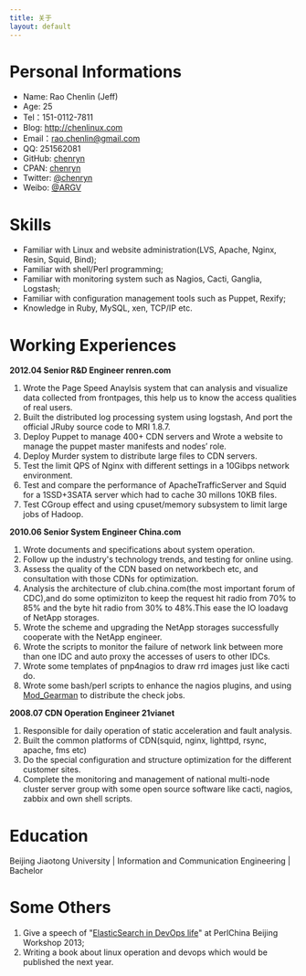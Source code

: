```yaml
---
title: 关于
layout: default
---
```


Personal Informations                  
===================================

* Name: Rao Chenlin (Jeff)
* Age: 25
* Tel：151-0112-7811
* Blog: <http://chenlinux.com>
* Email：[rao.chenlin@gmail.com](mailto://rao.chenlin@gmail.com)
* QQ: 251562081
* GitHub: [chenryn](https://github.com/chenryn)
* CPAN: [chenryn](https://metacpan.org/author/CHENRYN)
* Twitter: [@chenryn](http://twitter.com/chenryn)
* Weibo: [@ARGV](http://weibo.com/chenlinux)

Skills
===================================

* Familiar with Linux and website administration(LVS, Apache, Nginx, Resin, Squid, Bind);
* Familiar with shell/Perl programming;
* Familiar with monitoring system such as Nagios, Cacti, Ganglia, Logstash;
* Familiar with configuration management tools such as Puppet, Rexify;
* Knowledge in Ruby, MySQL, xen, TCP/IP etc.

Working Experiences                 
===================================
 
**2012.04	Senior R&D Engineer                           renren.com**

1. Wrote the Page Speed Anaylsis system that can analysis and visualize data collected from frontpages, this help us to know the access qualities of real users.
1. Built the distributed log processing system using logstash, And port the official JRuby source code to MRI 1.8.7.
1. Deploy Puppet to manage 400+ CDN servers and Wrote a website to manage the puppet master manifests and nodes’ role.
1. Deploy Murder system to distribute large files to CDN servers.
1. Test the limit QPS of Nginx with different settings in a 10Gibps network environment.
1. Test and compare the performance of ApacheTrafficServer and Squid for a 1SSD+3SATA server which had to cache 30 millons 10KB files.
1. Test CGroup effect and using cpuset/memory subsystem to limit large jobs of Hadoop.

**2010.06	Senior System Engineer                     China.com**

1. Wrote documents and specifications about system operation.
1. Follow up the industry's technology trends, and testing for online using.
1. Assess the quality of the CDN based on networkbech etc, and consultation with those CDNs for optimization.
1. Analysis the architecture of club.china.com(the most important forum of CDC),and do some optimiziton to keep the request hit radio from 70% to 85% and the byte hit radio from 30% to 48%.This ease the IO loadavg of NetApp storages.
1. Wrote the scheme and upgrading the NetApp storages successfully cooperate with the NetApp engineer.
1. Wrote the scripts to monitor the failure of network link between more than one IDC and auto proxy the accesses of users to other IDCs.
1. Wrote some templates of pnp4nagios to draw rrd images just like cacti do.
1. Wrote some bash/perl scripts to enhance the nagios plugins, and using [Mod_Gearman](http://omdistro.org/) to distribute the check jobs.

**2008.07	CDN Operation Engineer                     21vianet**

1. Responsible for daily operation of static acceleration and fault analysis.
1. Built the common platforms of CDN(squid, nginx, lighttpd, rsync, apache, fms etc)
1. Do the special configuration and structure optimization for the different customer sites.
1. Complete the monitoring and management of national multi-node cluster server group with some open source software like cacti, nagios, zabbix and own shell scripts.

Education
===================================

Beijing Jiaotong University | Information and Communication Engineering | Bachelor

Some Others
===================================

1. Give a speech of "[ElasticSearch in DevOps life](http://conference.perlchina.org/bjpw2013/talk/4885)" at PerlChina Beijing Workshop 2013;
1. Writing a book about linux operation and devops which would be published the next year.
